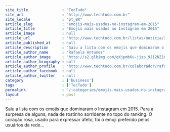 ```yaml
---
site_title               : "TecTudo"
site_url                 : "http://www.techtudo.com.br"
site_locale              : "pt_BR"
article_slug             : "emojis-mais-usados-no-instagram-em-2015"
article_title            : "Emojis mais usados no Instagram em 2015"
article_image            : null
article_url              : "http://www.techtudo.com.br/listas/noticia/2015/12/emojis-mais-usados-no-instagram-em-2015.html"
article_published_at     : null
article_description      : "Saiu a lista com os emojis que dominaram o Instagram em 2015. Para a surpresa de alguns, nada de rostinho sorridente no topo do ranking. O coração rosa, usado para expressar afeto, foi o emoji preferido pelos usuários da rede..."
article_author_name      : "Rafaela Antunes"
article_author_image     : "http://s2.glbimg.com/qXjpmb6u-jjzp_9J12NZ16rGb4Y=/30x30/s2.glbimg.com/tbo_Lg8324fNeUo5QfDhsyZOU_U=/0x0:170x170/140x140/s.glbimg.com/po/tt2/f/original/2014/08/29/170.png"
article_author_biography : null
article_author_profile   : "http://www.techtudo.com.br/colaborador/rafaela-antunes.html"
article_author_facebook  : null
article_author_twitter   : null
category                 : ['business']
tags                     : ['TecTudo']
permalink                : "/:categories/emojis-mais-usados-no-instagram-em-2015/"
layout                   : post
---
```


Saiu a lista com os emojis que dominaram o Instagram em 2015. Para a surpresa de alguns, nada de rostinho sorridente no topo do ranking. O coração rosa, usado para expressar afeto, foi o emoji preferido pelos usuários da rede...
